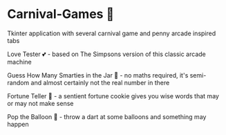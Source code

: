 # Carnival-Games :balloon:
Tkinter application with several carnival game and penny arcade inspired tabs

Love Tester :two_hearts: - based on The Simpsons version of this classic arcade machine

Guess How Many Smarties in the Jar :candy: - no maths required, it's semi-random and almost certainly not the real number in there

Fortune Teller :crystal_ball: - a sentient fortune cookie gives you wise words that may or may not make sense

Pop the Balloon :dart: - throw a dart at some balloons and something may happen
